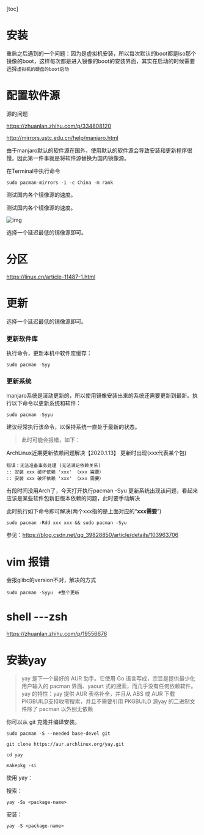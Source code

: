 [toc]



# 安装



重启之后遇到的一个问题：因为是虚拟机安装，所以每次默认的boot都是iso那个镜像的boot，这样每次都是进入镜像的boot的安装界面，其实在启动的时候需要选择`虚拟机的硬盘的boot启动`







# 配置软件源

源的问题

https://zhuanlan.zhihu.com/p/334808120

http://mirrors.ustc.edu.cn/help/manjaro.html

由于manjaro默认的软件源在国外，使用默认的软件源会导致安装和更新程序很慢。因此第一件事就是将软件源替换为国内镜像源。

在Terminal中执行命令

```text
sudo pacman-mirrors -i -c China -m rank
```

测试国内各个镜像源的速度。

测试国内各个镜像源的速度。

![img](https://pic1.zhimg.com/80/v2-76bbdcb3c6369fa2e95c68b980e85984_1440w.jpg)

选择一个延迟最低的镜像源即可。





# 分区

https://linux.cn/article-11487-1.html



# 更新

选择一个延迟最低的镜像源即可。

### **更新软件库**

执行命令，更新本机中软件库缓存：

```text
sudo pacman -Syy
```

### **更新系统**

manjaro系统是滚动更新的，所以使用镜像安装出来的系统还需要更新到最新。执行以下命令以更新系统和软件：

```text
sudo pacman -Syyu
```

建议经常执行该命令，以保持系统一直处于最新的状态。

> 此时可能会报错，如下：



ArchLinux近期更新依赖问题解决【2020.1.13】
更新时出现(xxx代表某个包)

```shell
错误：无法准备事务处理 (无法满足依赖关系)
:: 安装 xxx 破坏依赖 'xxx' （xxx 需要）
:: 安装 xxx 破坏依赖 'xxx' （xxx 需要）
```

有段时间没用Arch了，今天打开执行pacman -Syu 更新系统出现该问题，看起来应该是某些软件包新旧版本依赖的问题，此时要手动解决

此时执行如下命令即可解决(两个xxx指的是上面对应的“**xxx需要**”)

```shell
sudo pacman -Rdd xxx xxx && sudo pacman -Syu
```

参见：https://blog.csdn.net/qq_39828850/article/details/103963706



# vim 报错

会报glibc的version不对，解决的方式

````shell
sudo pacman -Syyu  #整个更新
````



# shell ---zsh

https://zhuanlan.zhihu.com/p/19556676



# 安装yay

> yay 是下一个最好的 AUR 助手。它使用 Go 语言写成，宗旨是提供最少化用户输入的 pacman 界面、yaourt 式的搜索，而几乎没有任何依赖软件。yay 的特性：yay 提供 AUR 表格补全，并且从 ABS 或 AUR 下载 PKGBUILD支持收窄搜索，并且不需要引用 PKGBUILD 源yay 的二进制文件除了 pacman 以外别无依赖

你可以从 git 克隆并编译安装。

```text
sudo pacman -S --needed base-devel git

git clone https://aur.archlinux.org/yay.git

cd yay

makepkg -si

```

使用 yay：

搜索：

```text
yay -Ss <package-name>
```

安装：

```text
yay -S <package-name>
```



